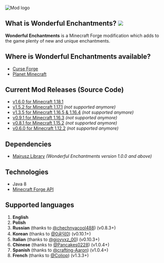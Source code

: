 ![Mod logo](https://github.com/Majrusz/WonderfulEnchantmentsMod/blob/1.16.4/logo.png?raw=true)

## What is Wonderful Enchantments? [![](http://cf.way2muchnoise.eu/full_wonderful-enchantments_downloads.svg)](https://www.curseforge.com/minecraft/mc-mods/wonderful-enchantments)
**Wonderful Enchantments** is a Minecraft Forge modification which adds to the
game plenty of new and unique enchantments.

## Where is Wonderful Enchantments available?
- [Curse Forge](https://www.curseforge.com/minecraft/mc-mods/wonderful-enchantments)
- [Planet Minecraft](https://www.planetminecraft.com/mod/wonderful-enchantments/)

## Current Mod Releases (Source Code)
- [v1.6.0 for Minecraft 1.18.1](https://github.com/Majrusz/WonderfulEnchantmentsMod/tree/1.18.1)
- [v1.5.2 for Minecraft 1.17.1](https://github.com/Majrusz/WonderfulEnchantmentsMod/tree/1.17.1) *(not supported anymore)*
- [v1.3.5 for Minecraft 1.16.5 & 1.16.4](https://github.com/Majrusz/WonderfulEnchantmentsMod/tree/1.16.4) *(not supported anymore)*
- [v0.9.1 for Minecraft 1.16.3](https://github.com/Majrusz/WonderfulEnchantmentsMod/tree/old-main/WonderfulEnchantments1-16-3) *(not supported anymore)*
- [v0.8.1 for Minecraft 1.15.2](https://github.com/Majrusz/WonderfulEnchantmentsMod/tree/old-main/WonderfulEnchantments1-15-2) *(not supported anymore)*
- [v0.6.0 for Minecraft 1.12.2](https://github.com/Majrusz/WonderfulEnchantmentsMod/tree/old-main/WonderfulEnchantments1-12-2) *(not supported anymore)*

## Dependencies
- [Majrusz Library](https://github.com/Majrusz/MajruszLibrary/tree/1.16.4) *(Wonderful Enchantments version 1.0.0 and above)*

## Technologies
- Java 8
- [Minecraft Forge API](https://github.com/MinecraftForge/MinecraftForge)

## Supported languages
1. **English**
2. **Polish**
3. **Russian** (thanks to [@chechnyacool488](https://www.curseforge.com/members/chechnyacool488)) (v0.8.3+)
4. **Korean** (thanks to [@0골덕0](https://www.curseforge.com/members/kw2341)) (v0.10.1+)
5. **Italian** (thanks to [@giovyxz_00](https://www.curseforge.com/members/giovyxz_00)) (v0.10.3+)
6. **Chinese** (thanks to [@Pancakes0228](https://github.com/Pancakes0228)) (v1.0.4+)
7. **Spanish** (thanks to [@crafting-Aaron](https://github.com/crafting-Aaron)) (v1.0.4+)
8. **French** (thanks to [@Coliop](https://www.curseforge.com/member/coliop/)) (v1.3.3+)
